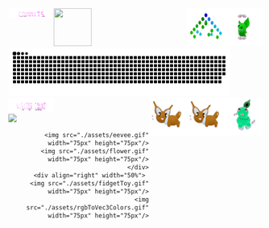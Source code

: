 


 <img align="left" src="./assets/commits.svg" width="90px" height="20px" /> 
     <img  align="right" src="./assets/grimLeaper.gif" width="75px" height="75px"/> 
       <img  align="right"  src="./assets/binaryTree.gif" width="75px" height="75px"/>
        <img src="./assets/butterfree.gif" width="75px" height="75px"/>

  <div align="left" width="50%"> <a href=#><img src="contributions.svg" width="440px" height="96px"></a>  </div>
      <img  align="right" src="./assets/chikorita.gif" width="75px" height="75px"/>
             <img  align="right"src="./assets/eevee.gif" width="75px" height="75px"/>
               <img  align="right"  src="./assets/eevee.gif" width="75px" height="75px"/>
  
 <div align="left" width="50%">  <img src="./assets/visitorCount.svg" width="90px" height="30px"/> </div>
<div align="left" width="50%">  <img src="https://profile-counter.glitch.me/mollybeach/count.svg" /></div>


 
  


   <div align="right" width="50%">

      <img src="./assets/eevee.gif" width="75px" height="75px"/>
      <img src="./assets/flower.gif" width="75px" height="75px"/>
    </div>
    <div align="right" width="50%"> 
      <img src="./assets/fidgetToy.gif" width="75px" height="75px"/>
      <img src="./assets/rgbToVec3Colors.gif" width="75px" height="75px"/>
   </div>





